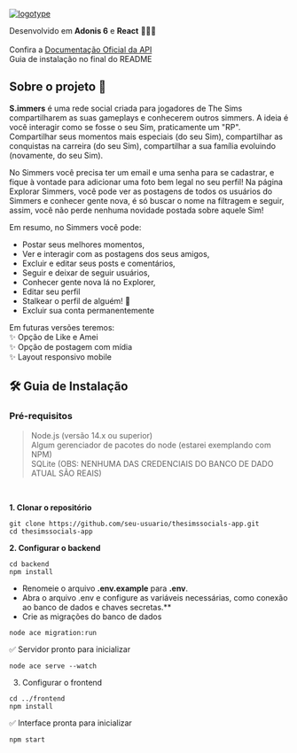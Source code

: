 [![logotype](https://github.com/user-attachments/assets/1d435c77-228c-490e-b975-d23301e773a6)](https://youtu.be/Gr-R6JUz_ys)

Desenvolvido em **Adonis 6** e **React** 👩‍💻🚀 <br/><br/>
Confira a [Documentação Oficial da API](https://documenter.getpostman.com/view/27144159/2sA3s1pCA5) <br/>
Guia de instalação no final do README

## Sobre o projeto 🚀 

**S.immers** é uma rede social criada para jogadores de The Sims compartilharem as suas gameplays e conhecerem outros simmers. A ideia é você interagir como se fosse o seu Sim, praticamente um "RP". Compartilhar seus momentos mais especiais (do seu Sim), compartilhar as conquistas na carreira (do seu Sim), compartilhar a sua família evoluindo (novamente, do seu Sim).

No Simmers você precisa ter um email e uma senha para se cadastrar, e fique à vontade para adicionar uma foto bem legal no seu perfil!
Na página Explorar Simmers, você pode ver as postagens de todos os usuários do Simmers e conhecer gente nova, é só buscar o nome na filtragem e seguir, assim, você não perde nenhuma novidade postada sobre aquele Sim!

Em resumo, no Simmers você pode:

- Postar seus melhores momentos, 
- Ver e interagir com as postagens dos seus amigos,
- Excluir e editar seus posts e comentários,
- Seguir e deixar de seguir usuários,
- Conhecer gente nova lá no Explorer,
- Editar seu perfil
- Stalkear o perfil de alguém! 👀
- Excluir sua conta permanentemente

Em futuras versões teremos:
<br/>
✨ Opção de Like e Amei
<br/>
✨ Opção de postagem com mídia
<br/>
✨ Layout responsivo mobile


## 🛠️ Guia de Instalação

### **Pré-requisitos**
> Node.js (versão 14.x ou superior) <br/>
> Algum gerenciador de pacotes do node (estarei exemplando com NPM) <br/>
> SQLite (OBS: NENHUMA DAS CREDENCIAIS DO BANCO DE DADO ATUAL SÃO REAIS)
<br/>


**1. Clonar o repositório**
```git
git clone https://github.com/seu-usuario/thesimssocials-app.git
cd thesimssocials-app
```

**2. Configurar o backend**
```git
cd backend
npm install
```

- Renomeie o arquivo **.env.example** para **.env**. <br/>
- Abra o arquivo .env e configure as variáveis necessárias, como conexão ao banco de dados e chaves secretas.**
- Crie as migrações do banco de dados
```git
node ace migration:run
```

✅ Servidor pronto para inicializar
```git
node ace serve --watch
```

3. Configurar o frontend
```git
cd ../frontend
npm install
```

✅ Interface pronta para inicializar
```git
npm start
```

